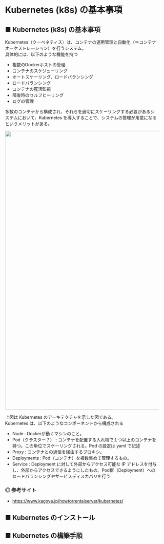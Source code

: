 # Kubernetes (k8s) の基本事項

## ■ Kubernetes (k8s) の基本事項

Kubernetes（クーベネティス）は、コンテナの運用管理と自動化（＝コンテナオーケストレーション）を行うシステム。<br>
具体的には、以下のような機能を持つ

- 複数のDockerホストの管理
- コンテナのスケジューリング
- オートスケーリング、ロードバランシング
- ロードバランシング
- コンテナの死活監視
- 障害時のセルフヒーリング
- ログの管理

多数のコンテナから構成され、それらを適切にスケーリングする必要があるシステムにおいて、Kubernetes を導入することで、システムの管理が用意になるというメリットがある。

<img src="https://user-images.githubusercontent.com/25688193/103282973-a99a5100-4a1a-11eb-8c1b-9a3511616e58.png" width=915>

上図は Kubernetes のアーキテクチャを示した図である。<br>
Kubernetes は、以下のようなコンポーネントから構成される

- Node : Dockerが動くマシンのこと。
- Pod（クラスター？） : コンテナを配置する入れ物で１つ以上のコンテナを持つ。この単位でスケーリングされる。Pod の設定は yaml で記述
- Proxy : コンテナとの通信を経由するプロキシ。
- Deployments : Pod（コンテナ）を複数集めて管理するもの。
- Service : Deployment に対して外部からアクセス可能な IP アドレスを付与し、外部からアクセスできるようにしたもの。Pod群（Deployment）へのロードバランシングやサービスディスカバリを行う


### ◎ 参考サイト
- https://www.kagoya.jp/howto/rentalserver/kubernetes/

## ■ Kubernetes のインストール

## ■ Kubernetes の構築手順

